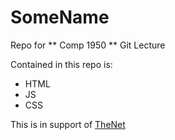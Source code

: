 # SomeName
Repo for ** Comp 1950 ** Git Lecture

Contained in this repo is: 

* HTML
* JS
* CSS

This is in support of [TheNet](http://thenet.ca)


